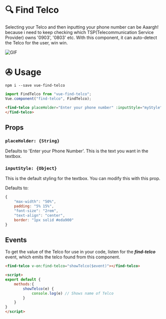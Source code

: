 # 🔍 Find Telco

Selecting your Telco and then inputting your phone number can be Aaargh! because i need to keep checking
which TSP(Telecommunication Service Provider) owns '0903', '0803' etc. With this component, it can auto-detect the
Telco for the user, win win.

![GIF](https://res.cloudinary.com/pbaba/image/upload/v1577031557/Screen_Recording_2019-12-22_at_3.50.07_AM_yvb4ao.gif)

# ✇ Usage

```
npm i --save vue-find-telco
```

```js
import FindTelco from "vue-find-telco";
Vue.component("find-telco", FindTelco);
```

```html
<find-telco placeHolder="Enter your phone number" :inputStyle="myStyle">
</find-telco>
```

## Props

### `placeHolder: {String}`

Defaults to 'Enter your Phone Number'. This is the text you want in the textbox.

### `inputStyle: {Object}`

This is the default styling for the textbox. You can modify this with this prop. <br>

Defaults to: <br>

```js
{
    "max-width": "50%",
    padding: "5% 15%",
    "font-size": "2rem",
    "text-align": "center",
    border: "1px solid #eda900"
}
```

## Events
To get the value of the Telco for use in your code, listen for the ***find-telco*** event, which emits the telco found from this component.

```html
<find-telco v-on:find-telco="showTelco($event)"></find-telco>

<script>
export default {
    methods:{
        showTelco(e) {
            console.log(e) // Shows name of Telco
        }
    }
}
</script>
```
